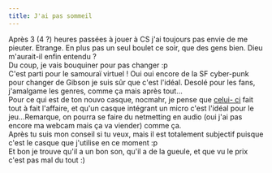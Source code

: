 ```yaml
---
title: J'ai pas sommeil
---
```


Après 3 (4 ?) heures passées à jouer à CS j'ai toujours pas envie de me
pieuter. Etrange. En plus pas un seul boulet ce soir, que des gens bien. Dieu
m'aurait-il enfin entendu ?  
Du coup, je vais bouquiner pour pas changer :p  
C'est parti pour le samouraï virtuel ! Oui oui encore de la SF cyber-punk pour
changer de Gibson je suis sûr que c'est l'idéal. Desolé pour les fans,
j'amalgame les genres, comme ça mais après tout...  
Pour ce qui est de ton nouvo casque, nocmahr, je pense que [celui-
ci](http://www.materiel.net/details_LVA-8002.html) fait tout à fait l'affaire,
et qu'un casque intégrant un micro c'est l'idéal pour le jeu...Remarque, on
pourra se faire du netmetting en audio (oui j'ai pas encore ma webcam mais ça
va viender) comme ça.  
Après tu suis mon conseil si tu veux, mais il est totalement subjectif puisque
c'est le casque que j'utilise en ce moment :p  
Et bon je trouve qu'il a un bon son, qu'il a de la gueule, et que vu le prix
c'est pas mal du tout :)

